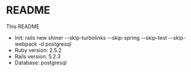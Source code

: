 # README

This README

* Init: rails new shiner --skip-turbolinks --skip-spring --skip-test --skip-webpack -d postgresql
* Ruby version: 2.5.2
* Rails version: 5.2.3
* Database: postgresql
